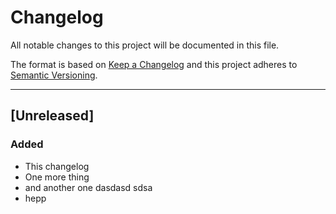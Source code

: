 # Changelog
All notable changes to this project will be documented in this file.

The format is based on [Keep a Changelog](http://keepachangelog.com/)
and this project adheres to [Semantic Versioning](http://semver.org/).

----
## [Unreleased] 

### Added

* This changelog
* One more thing
* and another one
dasdasd
sdsa
* hepp
